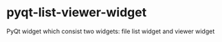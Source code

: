 # pyqt-list-viewer-widget
PyQt widget which consist two widgets: file list widget and viewer widget
